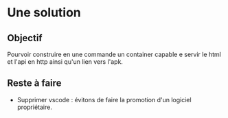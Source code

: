# Une solution

## Objectif

Pourvoir construire en une commande un container capable e servir le html et l'api en http ainsi qu'un lien vers l'apk.

## Reste à faire

* Supprimer vscode : évitons de faire la promotion d'un logiciel propriétaire.

